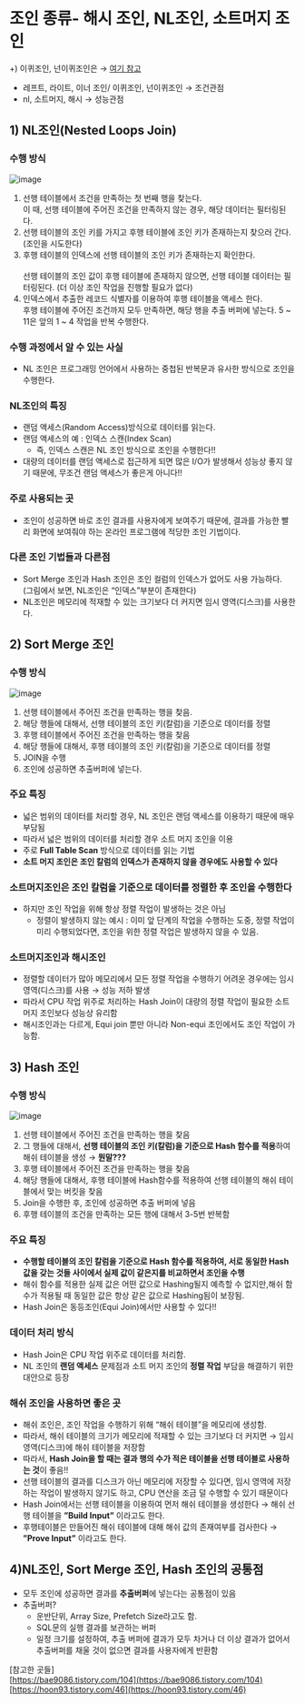 # 조인 종류- 해시 조인, NL조인, 소트머지 조인
+) 이퀴조인, 넌이퀴조인은 →  [여기 참고](https://hoon93.tistory.com/27)

- 레프트, 라이트, 이너 조인/ 이퀴조인, 넌이퀴조인 → 조건관점
- nl, 소트머지, 해시 → 성능관점

## 1) NL조인(Nested Loops Join)
### 수행 방식
![image](https://user-images.githubusercontent.com/52986346/148916476-fcebb343-52be-4525-bba7-4decf0b6826f.png)
1. 선행 테이블에서 조건을 만족하는 첫 번째 행을 찾는다.<br>
    이 때, 선행 테이블에 주어진 조건을 만족하지 않는 경우, 해당 데이터는 필터링된다.
2. 선행 테이블의 조인 키를 가지고 후행 테이블에 조인 키가 존재하는지 찾으러 간다. (조인을 시도한다)
3. 후행 테이블의 인덱스에 선행 테이블의 조인 키가 존재하는지 확인한다.<br>   
    선행 테이블의 조인 값이 후행 테이블에 존재하지 않으면, 선행 테이블 데이터는 필터링된다. (더 이상 조인 작업을 진행할 필요가 없다)
4. 인덱스에서 추출한 레코드 식별자를 이용하여 후행 테이블을 액세스 한다.<br>
    후행 테이블에 주어진 조건까지 모두 만족하면, 해당 행을 추출 버퍼에 넣는다.
5 ~ 11은 앞의 1 ~ 4 작업을 반복 수행한다.

### 수행 과정에서 알 수 있는 사실
- NL 조인은 프로그래밍 언어에서 사용하는 중첩된 반복문과 유사한 방식으로 조인을 수행한다.

### NL조인의 특징
- 랜덤 액세스(Random Access)방식으로 데이터를 읽는다.
- 랜덤 액세스의 예 : 인덱스 스캔(Index Scan)
    - 즉, 인덱스 스캔은 NL 조인 방식으로 조인을 수행한다!!
- 대량의 데이터를 랜덤 액세스로 접근하게 되면 많은 I/O가 발생해서 성능상 좋지 않기 때문에, 무조건 랜덤 액세스가 좋은게 아니다!!

### 주로 사용되는 곳
- 조인이 성공하면 바로 조인 결과를 사용자에게 보여주기 때문에, 결과를 가능한 빨리 화면에 보여줘야 하는 온라인 프로그램에 적당한 조인 기법이다.

### 다른 조인 기법들과 다른점
- Sort Merge 조인과 Hash 조인은 조인 컬럼의 인덱스가 없어도 사용 가능하다.<br>
    (그림에서 보면, NL조인은 “인덱스”부분이 존재한다)
- NL조인은 메모리에 적재할 수 있는 크기보다 더 커지면 임시 영역(디스크)를 사용한다.

## 2) Sort Merge 조인
### 수행 방식
![image](https://user-images.githubusercontent.com/52986346/148916526-9665bec9-f6e8-4ca9-ae2e-d5947244efed.png)
1. 선행 테이블에서 주어진 조건을 만족하는 행을 찾음.
2. 해당 행들에 대해서, 선행 테이블의 조인 키(칼럼)을 기준으로 데이터를 정렬
3. 후행 테이블에서 주어진 조건을 만족하는 행을 찾음
4. 해당 행들에 대해서, 후행 테이블의 조인 키(칼럼)을 기준으로 데이터를 정렬
5. JOIN을 수행
6. 조인에 성공하면 추출버퍼에 넣는다.

### 주요 특징
- 넓은 범위의 데이터를 처리할 경우, NL 조인은 랜덤 액세스를 이용하기 때문에 매우 부담됨
- 따라서 넓은 범위의 데이터를 처리할 경우 소트 머지 조인을 이용
- 주로 **Full Table Scan** 방식으로 데이터를 읽는 기법
- **소트 머지 조인은 조인 칼럼의 인덱스가 존재하지 않을 경우에도 사용할 수 있다**

### 소트머지조인은 조인 칼럼을 기준으로 데이터를 정렬한 후 조인을 수행한다
- 하지만 조인 작업을 위해 항상 정렬 작업이 발생하는 것은 아님
    - 정렬이 발생하지 않는 예시 : 이미 앞 단계의 작업을 수행하는 도중, 정렬 작업이 미리 수행되었다면, 조인을 위한 정렬 작업은 발생하지 않을 수 있음.
    
### 소트머지조인과 해시조인
- 정렬할 데이터가 많아 메모리에서 모든 정렬 작업을 수행하기 어려운 경우에는 임시 영역(디스크)를 사용 → 성능 저하 발생
- 따라서 CPU 작업 위주로 처리하는 Hash Join이 대량의 정렬 작업이 필요한 소트 머지 조인보다 성능상 유리함
- 해시조인과는 다르게, Equi join 뿐만 아니라 Non-equi 조인에서도 조인 작업이 가능함.

## 3) Hash 조인
### 수행 방식
![image](https://user-images.githubusercontent.com/52986346/148916571-47d0d0e2-ec71-4350-9ddd-3acf4129e56b.png)
1. 선행 테이블에서 주어진 조건을 만족하는 행을 찾음
2. 그 행들에 대해서, **선행 테이블의 조인 키(칼럼)을 기준으로 Hash 함수를 적용**하여 해쉬 테이블을 생성 → **뭔말???**
3. 후행 테이블에서 주어진 조건을 만족하는 행을 찾음
4. 해당 행들에 대해서, 후행 테이블에 Hash함수를 적용하여 선행 테이블의 해쉬 테이블에서 맞는 버킷을 찾음
5. Join을 수행한 후, 조인에 성공하면 추출 버퍼에 넣음
6. 후행 테이블의 조건을 만족하는 모든 행에 대해서 3-5번 반복함

### 주요 특징
- **수행할 테이블의 조인 칼럼을 기준으로 Hash 함수를 적용하여, 서로 동일한 Hash값을 갖는 것들 사이에서 실제 값이 같은지를 비교하면서 조인을 수행**
- 해쉬 함수를 적용한 실제 값은 어떤 값으로 Hashing될지 예측할 수 없지만,해쉬 함수가 적용될 때 동일한 값은 항상 같은 값으로 Hashing됨이 보장됨.
- Hash Join은 동등조인(Equi Join)에서만 사용할 수 있다!!

### 데이터 처리 방식
- Hash Join은 CPU 작업 위주로 데이터를 처리함.
- NL 조인의 **랜덤 액세스** 문제점과 소트 머지 조인의 **정렬 작업** 부담을 해결하기 위한 대안으로 등장

### 해쉬 조인을 사용하면 좋은 곳
- 해쉬 조인은, 조인 작업을 수행하기 위해 “해쉬 테이블”을 메모리에 생성함.
- 따라서, 해쉬 테이블의 크기가 메모리에 적재할 수 있는 크기보다 더 커지면 → 임시영역(디스크)에 해쉬 테이블을 저장함
- 따라서, **Hash Join을 할 때는 결과 행의 수가 적은 테이블을 선행 테이블로 사용하는 것**이 좋음!!
- 선행 테이블의 결과를 디스크가 아닌 메모리에 저장할 수 있다면, 임시 영역에 저장하는 작업이 발생하지 않기도 하고, CPU 연산을 조금 덜 수행할 수 있기 때문이다
- Hash Join에서는 선행 테이블을 이용하여 먼저 해쉬 테이블을 생성한다 → 해쉬 선행 테이블을 **”Build Input”** 이라고도 한다.
- 후행테이블은 만들어진 해쉬 테이블에 대해 해쉬 값의 존재여부를 검사한다 → **”Prove Input”** 이라고도 한다.

## 4)NL조인, Sort Merge 조인, Hash 조인의 공통점
- 모두 조인에 성공하면 결과를 **추출버퍼**에 넣는다는 공통점이 있음
- 추출버퍼?
    - 운반단위, Array Size, Prefetch Size라고도 함.
    - SQL문의 실행 결과를 보관하는 버퍼
    - 일정 크기를 설정하여, 추출 버퍼에 결과가 모두 차거나 더 이상 결과가 없어서 추출버퍼를 채울 것이 없으면 결과를 사용자에게 반환함

[참고한 곳들] <br>
[https://bae9086.tistory.com/104](https://bae9086.tistory.com/104) <br>
[https://hoon93.tistory.com/46](https://hoon93.tistory.com/46)
